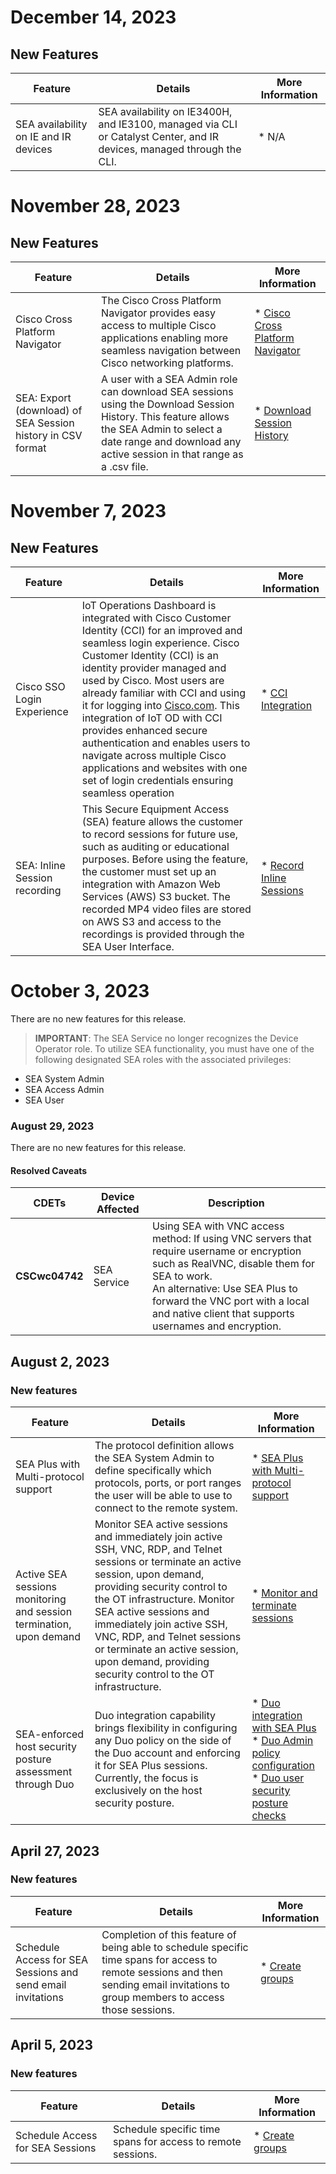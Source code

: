 # December 14, 2023

## New Features

| **Feature**                   | **Details** | **More Information**                     |
| ----------------------------- | ----------- | ---------------------------------------- |
| SEA availability on IE and IR devices | SEA availability on IE3400H, and IE3100, managed via CLI or Catalyst Center, and IR devices, managed through the CLI. | * N/A|
# November 28, 2023

## New Features

| **Feature**                   | **Details** | **More Information**                     |
| ----------------------------- | ----------- | ---------------------------------------- |
| Cisco Cross Platform Navigator | The Cisco Cross Platform Navigator provides easy access to multiple Cisco applications enabling more seamless navigation between Cisco networking platforms. | * [Cisco Cross Platform Navigator](../../overview_iot/cisco_cross_platform_navigator.md)|
|SEA: Export (download) of SEA Session history in CSV format  | A user with a SEA Admin role can download SEA sessions using the Download Session History. This feature allows the SEA Admin to select a date range and download any active session in that range as a .csv file. |* [Download Session History](../monitoring_sessions.md) |

# November 7, 2023

## New Features

| **Feature**                   | **Details** | **More Information**                     |
| ----------------------------- | ----------- | ---------------------------------------- |
| Cisco SSO Login Experience   |IoT Operations Dashboard is integrated with Cisco Customer Identity (CCI) for an improved and seamless login experience. Cisco Customer Identity (CCI) is an identity provider managed and used by Cisco. Most users are already familiar with CCI and using it for logging into [Cisco.com](https://www.cisco.com/). This integration of IoT OD with CCI provides enhanced secure authentication and enables users to navigate across multiple Cisco applications and websites with one set of login credentials ensuring seamless operation |* [CCI Integration](../../access/sso.md)|
|SEA: Inline Session recording   | This Secure Equipment Access (SEA) feature allows the customer to record sessions for future use, such as auditing or educational purposes. Before using the feature, the customer must set up an integration with  Amazon Web Services (AWS) S3 bucket. The recorded MP4 video files are stored on AWS S3 and access to the recordings is provided through the SEA User Interface. |* [Record Inline Sessions](../record_inline_sessions.md) |

# October 3, 2023

There are no new features for this release.

>**IMPORTANT**: The SEA Service no longer recognizes the Device Operator role. To utilize SEA functionality, you must have one of the following designated SEA roles with the associated privileges:

* SEA System Admin
* SEA Access Admin
* SEA User

### August 29, 2023

There are no new features for this release.

#### Resolved Caveats

| CDETs | Device Affected | Description |
|-------|-----------------|-------------|
| **CSCwc04742**  | SEA Service | Using SEA with VNC access method: If using VNC servers that require username or encryption such as RealVNC, disable them for SEA to work.<br>An alternative: Use SEA Plus to forward the VNC port with a local and native client that supports usernames and encryption.|

## August 2, 2023

### New features

| **Feature**                   | **Details** | **More Information**                     |
| ----------------------------- | ----------- | ---------------------------------------- |
|SEA Plus with Multi-protocol support  | The protocol definition allows the SEA System Admin to define specifically which protocols, ports, or port ranges the user will be able to use to connect to the remote system.  |* [SEA Plus with Multi-protocol support](../add_network_devices.md) |
| Active SEA sessions monitoring and session termination, upon demand | Monitor SEA active sessions and immediately join active SSH, VNC, RDP, and Telnet sessions or terminate an active session, upon demand, providing security control to the OT infrastructure. Monitor SEA active sessions and immediately join active SSH, VNC, RDP, and Telnet sessions or terminate an active session, upon demand, providing security control to the OT infrastructure.|* [Monitor and terminate sessions](../monitoring_sessions.md)|
| SEA-enforced host security posture assessment through Duo | Duo integration capability brings flexibility in configuring any Duo policy on the side of the Duo account and enforcing it for SEA Plus sessions. Currently, the focus is exclusively on the host security posture. |* [Duo integration with SEA Plus](../duo_posture_checks.md)<br>* [Duo Admin policy configuration](../duo_posture_checks.md)<br>* [Duo user security posture checks](../duo_posture_checks.md) |



## April 27, 2023

### New features

| **Feature**                   | **Details** | **More Information**                     |
| ----------------------------- | ----------- | ---------------------------------------- |
| Schedule Access for SEA Sessions and send email invitations | Completion of this feature of being able to schedule specific time spans for access to remote sessions and then sending email invitations to group members to access those sessions.  |* [Create groups](../manage_schedule_access.md) | SEA-enforced host security posture assessment through Duo

## April 5, 2023

### New features

| **Feature**                   | **Details** | **More Information**                     |
| ----------------------------- | ----------- | ---------------------------------------- |
| Schedule Access for SEA Sessions | Schedule specific time spans for access to remote sessions.  |* [Create groups](../manage_schedule_access.md) |
